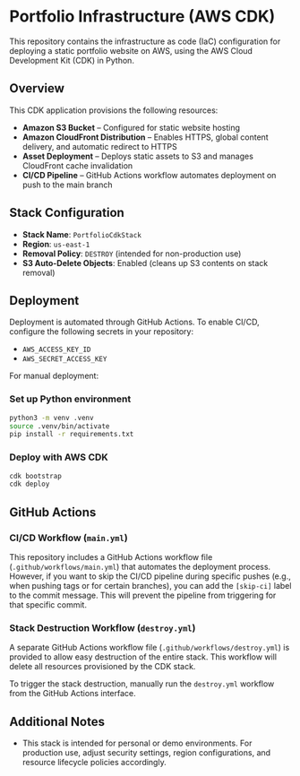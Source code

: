 # Portfolio Infrastructure (AWS CDK)

This repository contains the infrastructure as code (IaC) configuration for deploying a static portfolio website on AWS, using the AWS Cloud Development Kit (CDK) in Python.

## Overview

This CDK application provisions the following resources:

- **Amazon S3 Bucket** – Configured for static website hosting
- **Amazon CloudFront Distribution** – Enables HTTPS, global content delivery, and automatic redirect to HTTPS
- **Asset Deployment** – Deploys static assets to S3 and manages CloudFront cache invalidation
- **CI/CD Pipeline** – GitHub Actions workflow automates deployment on push to the main branch

## Stack Configuration

- **Stack Name**: `PortfolioCdkStack`
- **Region**: `us-east-1`
- **Removal Policy**: `DESTROY` (intended for non-production use)
- **S3 Auto-Delete Objects**: Enabled (cleans up S3 contents on stack removal)

## Deployment

Deployment is automated through GitHub Actions. To enable CI/CD, configure the following secrets in your repository:

- `AWS_ACCESS_KEY_ID`
- `AWS_SECRET_ACCESS_KEY`

For manual deployment:

### Set up Python environment
``` bash
python3 -m venv .venv
source .venv/bin/activate
pip install -r requirements.txt
```

### Deploy with AWS CDK
``` bash
cdk bootstrap
cdk deploy
```

## GitHub Actions

### CI/CD Workflow (`main.yml`)
This repository includes a GitHub Actions workflow file (`.github/workflows/main.yml`) that automates the deployment process. However, if you want to skip the CI/CD pipeline during specific pushes (e.g., when pushing tags or for certain branches), you can add the `[skip-ci]` label to the commit message. This will prevent the pipeline from triggering for that specific commit.

### Stack Destruction Workflow (`destroy.yml`)
A separate GitHub Actions workflow file (`.github/workflows/destroy.yml`) is provided to allow easy destruction of the entire stack. This workflow will delete all resources provisioned by the CDK stack.

To trigger the stack destruction, manually run the `destroy.yml` workflow from the GitHub Actions interface.

## Additional Notes

- This stack is intended for personal or demo environments. For production use, adjust security settings, region configurations, and resource lifecycle policies accordingly.

